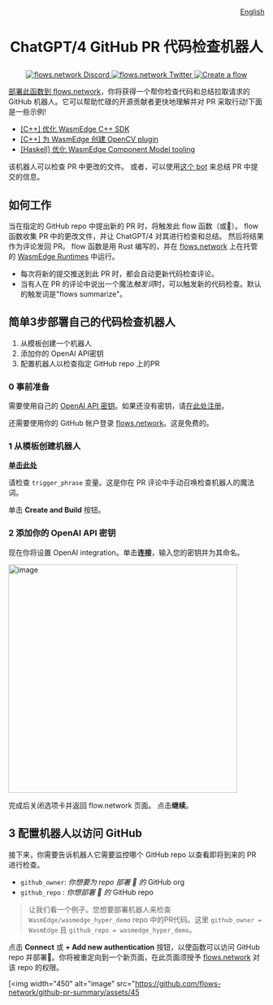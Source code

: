 <div align="right">

[English](README.md)

</div>

# <p align="center">ChatGPT/4 GitHub PR 代码检查机器人</p>

<p align="center">
  <a href="https://discord.gg/ccZn9ZMfFf">
    <img src="https://img.shields.io/badge/chat-Discord-7289DA?logo=discord" alt="flows.network Discord">
  </a>
  <a href="https://twitter.com/flows_network">
    <img src="https://img.shields.io/badge/Twitter-1DA1F2?logo=twitter&amp;logoColor=white" alt="flows.network Twitter">
  </a>
   <a href="https://flows.network/flow/createByTemplate/code-review-for-github-pull-requests">
    <img src="https://img.shields.io/website?up_message=deploy&url=https%3A%2F%2Fflows.network%2Fflow%2Fnew" alt="Create a flow">
  </a>
</p>

[部署此函数到 flows.network](#deploy-your-own-code-review-bot-in-3-simple-steps)，你将获得一个帮你检查代码和总结拉取请求的 GitHub 机器人。它可以帮助忙碌的开源贡献者更快地理解并对 PR 采取行动!下面是一些示例!

* [[C++] 优化 WasmEdge C++ SDK](https://github.com/WasmEdge/WasmEdge/pull/2428#issuecomment-1524733889)
* [[C++] 为 WasmEdge 创建 OpenCV plugin](https://github.com/WasmEdge/WasmEdge/pull/2403#issuecomment-1509595889)
* [[Haskell] 优化 WasmEdge Component Model tooling](https://github.com/second-state/witc/pull/73#issuecomment-1509586233)

该机器人可以检查 PR 中更改的文件。 或者，可以使用[这个 bot](https://github.com/flows-network/github-pr-summary) 来总结 PR 中提交的信息。

## 如何工作

当在指定的 GitHub repo 中提出新的 PR 时，将触发此 flow 函数（或🤖）。 flow 函数收集 PR 中的更改文件，并让 ChatGPT/4 对其进行检查和总结。 然后将结果作为评论发回 PR。 flow 函数是用 Rust 编写的，并在 [flows.network](https://flows.network/) 上在托管的 [WasmEdge Runtimes](https://github.com/wasmedge) 中运行。

* 每次将新的提交推送到此 PR 时，都会自动更新代码检查评论。
* 当有人在 PR 的评论中说出一个魔法*触发词*时，可以触发新的代码检查。默认的触发词是"flows summarize"。

## 简单3步部署自己的代码检查机器人

1. 从模板创建一个机器人
2. 添加你的 OpenAI API密钥
3. 配置机器人以检查指定 GitHub repo 上的PR

### 0 事前准备

需要使用自己的 [OpenAI API 密钥](https://openai.com/blog/openai-api)。如果还没有密钥，请[在此处注册](https://platform.openai.com/signup)。

还需要使用你的 GitHub 帐户登录 [flows.network](https://flows.network/)。这是免费的。

### 1 从模板创建机器人

[**单击此处**](https://flows.network/flow/createByTemplate/Code-Review-Pull-Request)

请检查 `trigger_phrase` 变量。这是你在 PR 评论中手动召唤检查机器人的魔法词。

单击 **Create and Build** 按钮。

### 2 添加你的 OpenAI API 密钥

现在你将设置 OpenAI integration。单击**连接**，输入您的密钥并为其命名。

[<img width="450" alt="image" src="https://user-images.githubusercontent.com/45785633/222973214-ecd052dc-72c2-4711-90ec-db1ec9d5f24e.png">](https://user-images.githubusercontent.com/45785633/222973214-ecd052dc-72c2-4711-90ec-db1ec9d5f24e.png)

完成后关闭选项卡并返回 flow.network 页面。 点击**继续**。

## 3 配置机器人以访问 GitHub

接下来，你需要告诉机器人它需要监控哪个 GitHub repo 以查看即将到来的 PR 进行检查。

* `github_owner`:  *你想要为 repo 部署 🤖 的* GitHub org
* `github_repo` :  *你想部署 🤖 的* GitHub repo

> 让我们看一个例子。您想要部署机器人来检查`WasmEdge/wasmedge_hyper_demo` repo 中的PR代码。这里 `github_owner = WasmEdge` 且 `github_repo = wasmedge_hyper_demo`。

点击 **Connect** 或 **+ Add new authentication** 按钮，以使函数可以访问 GitHub repo 并部署🤖️。你将被重定向到一个新页面，在此页面须授予 [flows.network](https://flows.network/) 对该 repo 的权限。

[<img width="450" alt="image" src="https://github.com/flows-network/github-pr-summary/assets/45